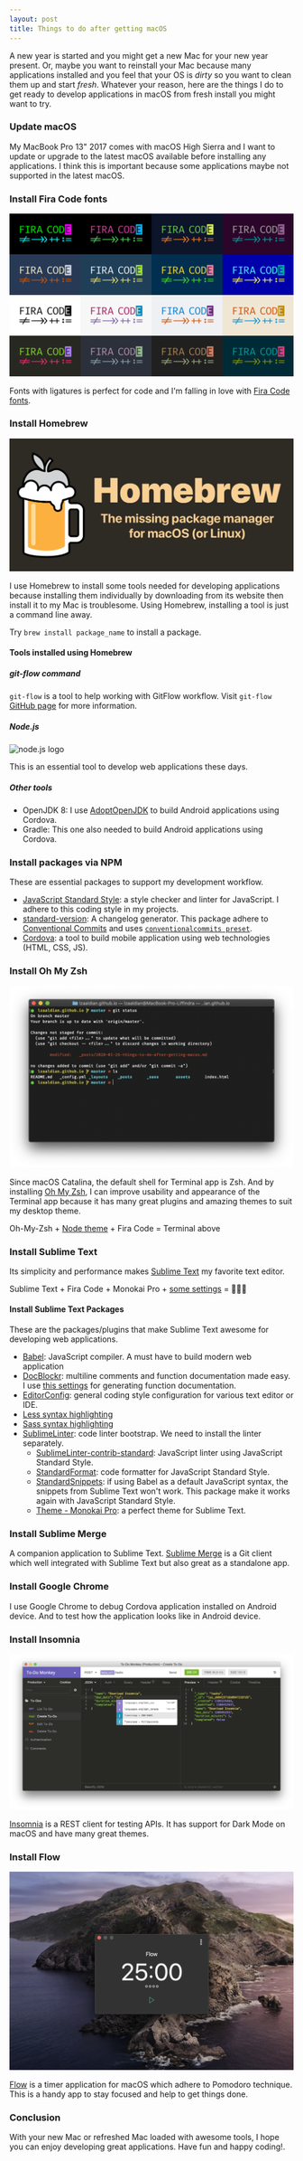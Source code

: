 ```yaml
---
layout: post
title: Things to do after getting macOS
---
```


A new year is started and you might get a new Mac for your new year present. Or, maybe you want to reinstall your Mac because many applications installed and you feel that your OS is *dirty* so you want to clean them up and start *fresh*.
Whatever your reason, here are the things I do to get ready to develop applications in macOS from fresh install you might want to try.

### Update macOS

My MacBook Pro 13" 2017 comes with macOS High Sierra and I want to update or upgrade to the latest macOS available before installing any applications. I think this is important because some applications maybe not supported in the latest macOS.

### Install Fira Code fonts

![fira code samples in various color theme](/assets/images/fira-code-banner.svg)

Fonts with ligatures is perfect for code and I'm falling in love with [Fira Code fonts](https://github.com/tonsky/FiraCode).

### Install Homebrew

![homebrew logo and description](/assets/images/homebrew-social-card.png)

I use Homebrew to install some tools needed for developing applications because installing them individually by downloading from its website then install it to my Mac is troublesome. Using Homebrew, installing a tool is just a command line away.

Try `brew install package_name` to install a package.

#### Tools installed using Homebrew

##### git-flow command

`git-flow` is a tool to help working with GitFlow workflow. Visit `git-flow` [GitHub page](https://github.com/nvie/gitflow) for more information.

##### Node.js

![node.js logo](https://upload.wikimedia.org/wikipedia/commons/d/d9/Node.js_logo.svg)

This is an essential tool to develop web applications these days.

##### Other tools

- OpenJDK 8: I use [AdoptOpenJDK](https://github.com/AdoptOpenJDK/homebrew-openjdk) to build Android applications using Cordova.
- Gradle: This one also needed to build Android applications using Cordova.

### Install packages via NPM

These are essential packages to support my development workflow.

- [JavaScript Standard Style](https://standardjs.com): a style checker and linter for JavaScript. I adhere to this coding style in my projects.
- [standard-version](https://github.com/conventional-changelog/standard-version): A changelog generator. This package adhere to [Conventional Commits](https://conventionalcommits.org) and uses [`conventionalcommits preset`](https://github.com/conventional-changelog/conventional-changelog-config-spec).
- [Cordova](https://cordova.apache.org/): a tool to build mobile application using web technologies (HTML, CSS, JS).

### Install Oh My Zsh

![terminal with oh-my-zsh node theme](/assets/images/terminal-with-oh-my-zsh-node-theme.png)

Since macOS Catalina, the default shell for Terminal app is Zsh. And by installing [Oh My Zsh](https://ohmyz.sh), I can improve usability and appearance of the Terminal app because it has many great plugins and amazing themes to suit my desktop theme.

Oh-My-Zsh + [Node theme](https://github.com/skuridin/oh-my-zsh-node-theme) + Fira Code = Terminal above

### Install Sublime Text

Its simplicity and performance makes [Sublime Text](https://sublimetext.com) my favorite text editor.

Sublime Text + Fira Code + Monokai Pro + [some settings](https://gist.github.com/lzaaldian/8fda456f7683a70cc01aa1929276773b) = 🧑🏻‍💻

#### Install Sublime Text Packages

These are the packages/plugins that make Sublime Text awesome for developing web applications.

- [Babel](https://packagecontrol.io/packages/Babel): JavaScript compiler. A must have to build modern web application
- [DocBlockr](https://packagecontrol.io/packages/DocBlockr): multiline comments and function documentation made easy. I use [this settings](https://gist.github.com/lzaaldian/d33e6e0934dd1abeaefca98b698a7875) for generating function documentation.
- [EditorConfig](https://packagecontrol.io/packages/EditorConfig): general coding style configuration for various text editor or IDE.
- [Less syntax highlighting](https://packagecontrol.io/packages/LESS)
- [Sass syntax highlighting](https://packagecontrol.io/packages/Sass)
- [SublimeLinter](https://packagecontrol.io/packages/SublimeLinter): code linter bootstrap. We need to install the linter separately.
  - [SublimeLinter-contrib-standard](https://packagecontrol.io/packages/SublimeLinter-contrib-standard): JavaScript linter using JavaScript Standard Style.
  - [StandardFormat](https://packagecontrol.io/packages/StandardFormat): code formatter for JavaScript Standard Style.
  - [StandardSnippets](https://packagecontrol.io/packages/StandardSnippets): if using Babel as a default JavaScript syntax, the snippets from Sublime Text won't work. This package make it works again with JavaScript Standard Style.
  - [Theme - Monokai Pro](https://packagecontrol.io/packages/Theme%20-%20Monokai%20Pro): a perfect theme for Sublime Text.

### Install Sublime Merge

A companion application to Sublime Text. [Sublime Merge](https://sublimemerge.com) is a Git client which well integrated with Sublime Text but also great as a standalone app.

### Install Google Chrome

I use Google Chrome to debug Cordova application installed on Android device. And to test how the application looks like in Android device.

### Install Insomnia

![insomnia application screenshot](/assets/images/insomnia-rest-client.png)

[Insomnia](https://insomnia.rest) is a REST client for testing APIs. It has support for Dark Mode on macOS and have many great themes.

### Install Flow

![flow timer app in macOS](/assets/images/flow-timer-app.png)

[Flow](https://yugen.design/flow/) is a timer application for macOS which adhere to Pomodoro technique. This is a handy app to stay focused and help to get things done.

### Conclusion

With your new Mac or refreshed Mac loaded with awesome tools, I hope you can enjoy developing great applications. Have fun and happy coding!.
